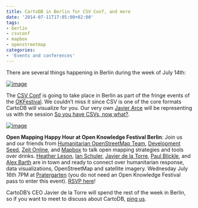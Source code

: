 ```yaml
---
title: CartoDB in Berlin for CSV Conf, and more
date: '2014-07-11T17:05:00+02:00'
tags:
- berlin
- csvconf
- mapbox
- openstreetmap
categories:
- 'Events and conferences'
---
```


There are several things happening in Berlin during the week of July 14th:

<a href="http://csvconf.com"><img alt="image" src="http://i.imgur.com/3Vz3Rai.png"/></a>

<!--more-->

The <a href="http://csvconf.com">CSV Conf</a> is going to take place in Berlin as part of the fringe events of the <a href="http://2014.okfestival.org/">OKFestival</a>. We couldn’t miss it since CSV is one of the core formats CartoDB will visualize for you. Our very own <a href="https://twitter.com/javier">Javier Arce</a> will be representing us with the session <a href="http://csvconf.com/#javierarce">So you have CSVs, now what?</a>.

<a href="http://openmappingberlin.splashthat.com/"><img alt="image" src="http://i.imgur.com/JoSc8i9.png"/></a>

**Open Mapping Happy Hour at Open Knowledge Festival Berlin**: Join us and our friends from <a href="http://hot.openstreetmap.org">Humanitarian OpenStreetMap Team</a>, <a href="http://developmentseed.org">Development Seed</a>, <a href="http://www.zeit.de/">Zeit Online</a>, and <a href="http://mapbox.com">Mapbox</a> to talk open mapping strategies and tools over drinks. <a href="https://twitter.com/HeatherLeson">Heather Leson</a>, <a href="https://twitter.com/ianschuler">Ian Schuler</a>, <a href="https://twitter.com/jatorre">Javier de la Torre</a>, <a href="https://twitter.com/colorfuldata">Paul Blickle</a>, and <a href="https://twitter.com/lxbarth">Alex Barth</a> are in town and ready to connect over humanitarian response, data visualizations, OpenStreetMap and satellite imagery. Wednesday July 16th 7PM at <a href="https://foursquare.com/v/pratergarten/4b611125f964a5207c082ae3">Pratergarten</a> (you do not need an Open Knowledge Festival pass to enter this event). <a href="http://openmappingberlin.splashthat.com/">RSVP here</a>!

CartoDB’s CEO Javier de la Torre will spend the rest of the week in Berlin, so if you want to meet to discuss about CartoDB, <a href="http://contact@cartodb.com">ping us</a>.
